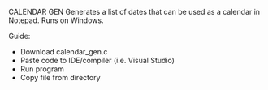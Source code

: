CALENDAR GEN
Generates a list of dates that can be used as a calendar in Notepad.
Runs on Windows.

Guide:
- Download calendar_gen.c
- Paste code to IDE/compiler (i.e. Visual Studio)
- Run program
- Copy file from directory
